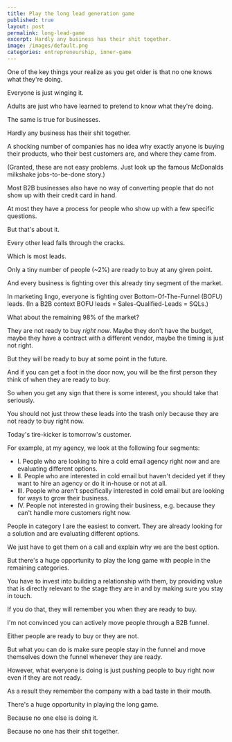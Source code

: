 ```yaml
---
title: Play the long lead generation game
published: true
layout: post
permalink: long-lead-game
excerpt: Hardly any business has their shit together.
image: /images/default.png
categories: entrepreneurship, inner-game
---
```


One of the key things your realize as you get older is that no one knows what they're doing. 

Everyone is just winging it.

Adults are just who have learned to pretend to know what they're doing.

The same is true for businesses.

Hardly any business has their shit together.

A shocking number of companies has no idea why exactly anyone is buying their products, who their best customers are, and where they came from.

(Granted, these are not easy problems. Just look up the famous McDonalds milkshake jobs-to-be-done story.)

Most B2B businesses also have no way of converting people that do not show up with their credit card in hand.

At most they have a process for people who show up with a few specific questions.

But that's about it.

Every other lead falls through the cracks.

Which is most leads.

Only a tiny number of people (~2%) are ready to buy at any given point.

And every business is fighting over this already tiny segment of the market.

In marketing lingo, everyone is fighting over Bottom-Of-The-Funnel (BOFU) leads. (In a B2B context BOFU leads = Sales-Qualified-Leads = SQLs.)

What about the remaining 98% of the market?

They are not ready to buy *right now*. Maybe they don't have the budget, maybe they have a contract with a different vendor, maybe the timing is just not right.

But they will be ready to buy at some point in the future.

And if you can get a foot in the door now, you will be the first person they think of when they are ready to buy.

So when you get any sign that there is some interest, you should take that seriously.

You should not just throw these leads into the trash only because they are not ready to buy right now.

Today's tire-kicker is tomorrow's customer.

For example, at my agency, we look at the following four segments:

* I. People who are looking to hire a cold email agency right now and are evaluating different options.
* II. People who are interested in cold email but haven't decided yet if they want to hire an agency or do it in-house or not at all.
* III. People who aren't specifically interested in cold email but are looking for ways to grow their business.
* IV. People not interested in growing their business, e.g. because they can't handle more customers right now.

People in category I are the easiest to convert. They are already looking for a solution and are evaluating different options.

We just have to get them on a call and explain why we are the best option.

But there's a huge opportunity to play the long game with people in the remaining categories.

You have to invest into building a relationship with them, by providing value that is directly relevant to the stage they are in and by making sure you stay in touch.

If you do that, they will remember you when they are ready to buy.

I'm not convinced you can actively move people through a B2B funnel.

Either people are ready to buy or they are not.

But what you can do is make sure people stay in the funnel and move themselves down the funnel whenever they are ready.

However, what everyone is doing is just pushing people to buy right now even if they are not ready.

As a result they remember the company with a bad taste in their mouth.

There's a huge opportunity in playing the long game.

Because no one else is doing it.

Because no one has their shit together.